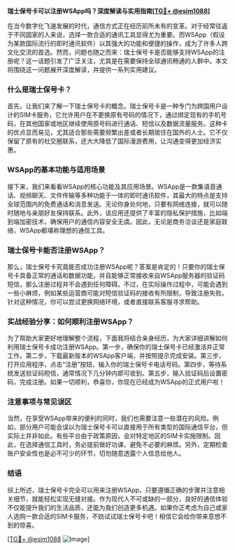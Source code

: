 **瑞士保号卡可以注册WSApp吗？深度解读与实用指南[[TG💪+ @esim1088](https://t.me/s/esim1088)]**

在当今数字化飞速发展的时代，通信方式正在经历前所未有的变革。对于经常往返于不同国家的人来说，选择一款合适的通讯工具显得尤为重要。而WSApp（假设为某款国际流行的即时通讯软件）以其强大的功能和便捷的操作，成为了许多人跨文化交流的首选。然而，问题也随之而来：瑞士保号卡是否能够支持WSApp的注册呢？这一话题引发了广泛关注，尤其是在需要保持全球通讯畅通的人群中。本文将围绕这一问题展开深度解读，并提供一系列实用建议。

### 什么是瑞士保号卡？

首先，让我们来了解一下瑞士保号卡的概念。瑞士保号卡是一种专门为跨国用户设计的SIM卡服务，它允许用户在不更换原有号码的情况下，通过绑定现有的手机号码，在其他国家或地区继续使用原号码进行通话、短信以及数据流量服务。这种卡的优点显而易见，尤其适合那些需要频繁出差或者长期居住在国外的人士。它不仅保留了原有的社交圈联系，还大大降低了国际漫游费用，让沟通变得更加经济实惠。

### WSApp的基本功能与适用场景

接下来，我们来看看WSApp的核心功能及其应用场景。WSApp是一款集语音通话、视频聊天、文件传输等多种功能于一体的即时通讯软件，其最大的特点是支持全球范围内的免费通话和消息发送。无论你身处何地，只要有网络连接，就可以随时随地与亲朋好友保持联系。此外，该应用还提供了丰富的隐私保护措施，比如端到端加密技术，确保用户的通信内容安全无虞。因此，无论是商务洽谈还是家庭联络，WSApp都堪称理想的通信工具。

### 瑞士保号卡能否注册WSApp？

那么，瑞士保号卡究竟能否成功注册WSApp呢？答案是肯定的！只要你的瑞士保号卡具备正常的通话和数据功能，并且能够正常接收来自WSApp服务器的验证码短信，那么注册过程并不会遇到任何障碍。不过，在实际操作过程中，可能会遇到一些小麻烦，例如某些运营商可能对短信验证码的接收有所限制，导致注册失败。针对这种情况，你可以尝试更换网络环境，或者直接联系客服寻求帮助。

### 实战经验分享：如何顺利注册WSApp？

为了帮助大家更好地理解整个流程，下面我将结合亲身经历，为大家详细讲解如何利用瑞士保号卡成功注册WSApp。第一步，确保你的瑞士保号卡已经激活并正常工作。第二步，下载最新版本的WSApp客户端，并按照提示完成安装。第三步，打开应用程序，点击“注册”按钮，输入你的瑞士保号卡电话号码。第四步，等待系统发送验证码短信，通常情况下几分钟内即可收到。第五步，输入验证码后设置密码，完成注册。如果一切顺利，恭喜你，你现在已经成为WSApp的正式用户啦！

### 注意事项与常见误区

当然，在享受WSApp带来的便利的同时，我们也需要注意一些潜在的风险。例如，部分用户可能会误以为瑞士保号卡可以直接用于所有类型的国际通信平台，但实际上并非如此。有些平台由于政策原因，会对特定地区的SIM卡实施限制。因此，在选择通信工具时，务必提前做好功课，避免不必要的麻烦。另外，定期检查账户安全性也是必不可少的环节，切勿随意透露个人信息给他人。

### 结语

综上所述，瑞士保号卡完全可以用来注册WSApp，只要遵循正确的步骤并注意相关细节，就能轻松实现无缝对接。作为现代人不可或缺的一部分，良好的通信体验不仅能提升我们的生活品质，还能为我们创造更多机遇。如果你正考虑为自己或家人选购一款合适的SIM卡服务，不妨试试瑞士保号卡吧！相信它会给你带来意想不到的惊喜。

[[TG💪+ @esim1088](https://t.me/s/esim1088) ![Image](https://i.postimg.cc/4NQfJmqS/Snipaste-2025-05-13-00-14-12.png)]